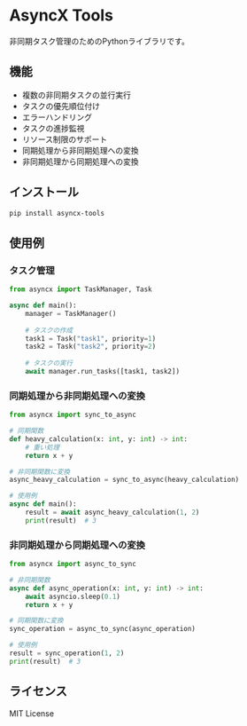 # AsyncX Tools

非同期タスク管理のためのPythonライブラリです。

## 機能

- 複数の非同期タスクの並行実行
- タスクの優先順位付け
- エラーハンドリング
- タスクの進捗監視
- リソース制限のサポート
- 同期処理から非同期処理への変換
- 非同期処理から同期処理への変換

## インストール

```bash
pip install asyncx-tools
```

## 使用例

### タスク管理

```python
from asyncx import TaskManager, Task

async def main():
    manager = TaskManager()
    
    # タスクの作成
    task1 = Task("task1", priority=1)
    task2 = Task("task2", priority=2)
    
    # タスクの実行
    await manager.run_tasks([task1, task2])
```

### 同期処理から非同期処理への変換

```python
from asyncx import sync_to_async

# 同期関数
def heavy_calculation(x: int, y: int) -> int:
    # 重い処理
    return x + y

# 非同期関数に変換
async_heavy_calculation = sync_to_async(heavy_calculation)

# 使用例
async def main():
    result = await async_heavy_calculation(1, 2)
    print(result)  # 3
```

### 非同期処理から同期処理への変換

```python
from asyncx import async_to_sync

# 非同期関数
async def async_operation(x: int, y: int) -> int:
    await asyncio.sleep(0.1)
    return x + y

# 同期関数に変換
sync_operation = async_to_sync(async_operation)

# 使用例
result = sync_operation(1, 2)
print(result)  # 3
```

## ライセンス

MIT License 
